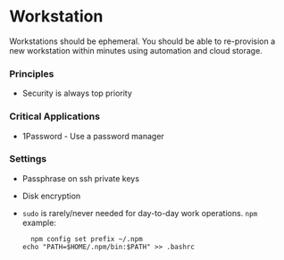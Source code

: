 # Workstation

Workstations should be ephemeral. You should be able to re-provision a new workstation within minutes using automation and cloud storage.

### Principles

- Security is always top priority


### Critical Applications

- 1Password - Use a password manager

### Settings

- Passphrase on ssh private keys
- Disk encryption
- `sudo` is rarely/never needed for day-to-day work operations. `npm` example:

  ```
	npm config set prefix ~/.npm
  echo "PATH=$HOME/.npm/bin:$PATH" >> .bashrc

